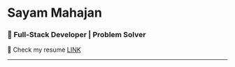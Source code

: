 # **Sayam Mahajan**  
### 🚀 Full-Stack Developer | Problem Solver 
💬 Check my resume [LINK](https://drive.google.com/file/d/1vpJpiO6yQNQNjnRwNdrGKHO8oJk76j6i/view?usp=sharing)

---
